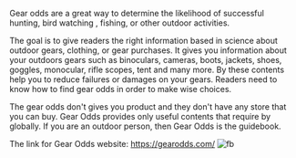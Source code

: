 Gear odds are a great way to determine the likelihood of successful hunting, bird watching , fishing, or other outdoor activities. 

The goal is to give readers the right information based in science about outdoor gears, clothing, or gear purchases. It gives you information about your outdoors gears such as binoculars, cameras, boots, jackets, shoes, goggles, monocular, rifle scopes, tent and many more. By these contents help you to reduce failures or damages on your gears. Readers need to know how to find gear odds in order to make wise choices.

The gear odds don't gives you product and they don't have any store that you can buy. Gear Odds provides only useful contents that require by globally. If you are an outdoor person, then Gear Odds is the guidebook.

The link for Gear Odds website: <a href="https://gearodds.com/">https://gearodds.com/</a>
![fb](https://user-images.githubusercontent.com/95409145/144399296-b0b5c6ae-c1c4-46f2-a9ce-2d78fe24fffb.png)
